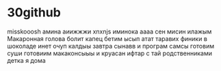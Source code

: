 # 30github
misskooosh
амина
аиижжжи
xnxnjs
иминока
aaaa
сен мисин илажым
Макаронная
голова болит
капец бетим ысып атат
таравих
финики в шоколаде
инет очуп калдыы
завтра сынавв и програм
самсы готовим
суши готовиим
макаконсыыы и круасан
ифтар с тай родственниками
детка я дома
